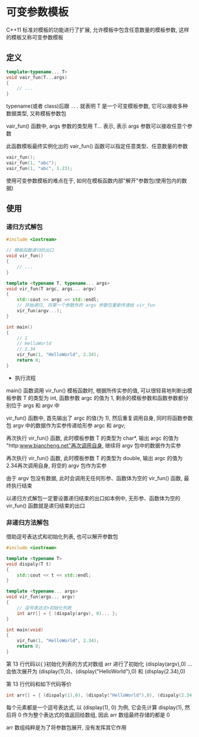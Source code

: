 <!--
 * @Description: 
 * @Version: 1.0
 * @Author: daLao
 * @Email: dalao@xxx.com
 * @Date: 2022-10-26 19:52:20
 * @LastEditors: dalao_li
 * @LastEditTime: 2023-04-16 23:13:45
-->

# 可变参数模板

C++11 标准对模板的功能进行了扩展, 允许模板中包含任意数量的模板参数, 这样的模板又称可变参数模板

## 定义

```c++
template<typename... T>
void vair_fun(T...args)
{
    // ...
}
```

typename(或者 class)后跟 `...` 就表明 T 是一个可变模板参数, 它可以接收多种数据类型, 又称模板参数包

vair_fun() 函数中, args 参数的类型用 T... 表示, 表示 args 参数可以接收任意个参数

此函数模板最终实例化出的 vair_fun() 函数可以指定任意类型、任意数量的参数

```c
vair_fun();
vair_fun(1, "abc");
vair_fun(1, "abc", 1.23);
```

使用可变参数模板的难点在于, 如何在模板函数内部"解开"参数包(使用包内的数据)

## 使用

### 递归方式解包

```c++
#include <iostream>

// 模板函数递归的出口
void vir_fun() 
{
    // ...
}

template <typename T, typename... args>
void vir_fun(T argc, args... argv)
{
    std::cout << argc << std::endl;
    // 开始递归, 将第一个参数外的 argv 参数包重新传递给 vir_fun
    vir_fun(argv...);
}

int main()
{
    // 1
    // HelloWorld
    // 2.34
    vir_fun(1, "HelloWorld", 2.34);
    return 0;
}
```

- 执行流程

main() 函数调用 vir_fun() 模板函数时, 根据所传实参的值, 可以很轻易地判断出模板参数 T 的类型为 int, 函数参数 argc 的值为 1, 剩余的模板参数和函数参数都分别位于 args 和 argv 中

vir_fun() 函数中, 首先输出了 argc 的值(为 1), 然后重复调用自身, 同时将函数参数包 argv 中的数据作为实参传递给形参 argc 和 argv;

再次执行 vir_fun() 函数, 此时模板参数 T 的类型为 char*, 输出 argc 的值为 "http:www.biancheng.net"再次调用自身, 继续将 argv 包中的数据作为实参

再次执行 vir_fun() 函数, 此时模板参数 T 的类型为 double, 输出 argc 的值为 2.34再次调用自身, 将空的 argv 包作为实参

由于 argv 包没有数据, 此时会调用无任何形参、函数体为空的 vir_fun() 函数, 最终执行结束

以递归方式解包一定要设置递归结束的出口如本例中, 无形参、函数体为空的 vir_fun() 函数就是递归结束的出口

### 非递归方法解包

借助逗号表达式和初始化列表, 也可以解开参数包

```c++
#include <iostream>

template <typename T>
void dispaly(T t)
{
    std::cout << t << std::endl;
}

template <typename... args>
void vir_fun(args... argv)
{
    // 逗号表达式+初始化列表
    int arr[] = { (dispaly(argv), 0)... };
}

int main(void)
{
    vir_fun(1, "HelloWorld", 2.34);
    return 0;
}
```

第 13 行代码以{ }初始化列表的方式对数组 arr 进行了初始化
(display(argv),0) ... 会依次展开为 (display(1),0)、(display("HelloWorld"),0) 和 (display(2.34),0)

第 13 行代码和如下代码等价

```c++
int arr[] = { (dispaly(1),0), (dispaly("HelloWorld"),0), (dispaly(2.34),0) };
```

每个元素都是一个逗号表达式, 以 (display(1), 0) 为例, 它会先计算 display(1), 然后将 0 作为整个表达式的值返回给数组, 因此 arr 数组最终存储的都是 0

arr 数组纯粹是为了将参数包展开, 没有发挥其它作用